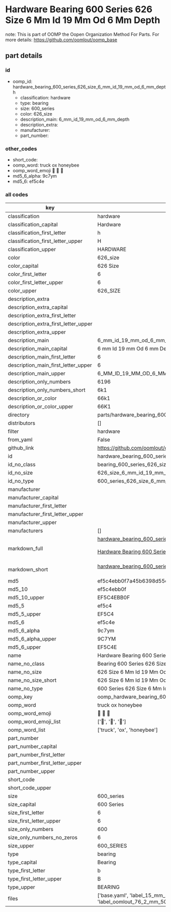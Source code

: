 # Hardware Bearing 600 Series 626 Size 6 Mm Id 19 Mm Od 6 Mm Depth  

note: This is part of OOMP the Oopen Organization Method For Parts. For more details: https://github.com/oomlout/oomp_base

##  part details





### id
* oomp_id: hardware_bearing_600_series_626_size_6_mm_id_19_mm_od_6_mm_depth
  * classification: hardware
  * type: bearing
  * size: 600_series
  * color: 626_size
  * description_main: 6_mm_id_19_mm_od_6_mm_depth
  * description_extra: 
  * manufacturer: 
  * part_number: 

### other_codes
* short_code: 
* oomp_word: truck ox honeybee
* oomp_word_emoji :truck: :ox: :honeybee:
* md5_6_alpha: 9c7ym
* md5_6: ef5c4e

### all codes 
| key | value |  
| --- | --- |  
| classification | hardware |  
| classification_capital | Hardware |  
| classification_first_letter | h |  
| classification_first_letter_upper | H |  
| classification_upper | HARDWARE |  
| color | 626_size |  
| color_capital | 626 Size |  
| color_first_letter | 6 |  
| color_first_letter_upper | 6 |  
| color_upper | 626_SIZE |  
| description_extra |  |  
| description_extra_capital |  |  
| description_extra_first_letter |  |  
| description_extra_first_letter_upper |  |  
| description_extra_upper |  |  
| description_main | 6_mm_id_19_mm_od_6_mm_depth |  
| description_main_capital | 6 mm Id 19 mm Od 6 mm Depth |  
| description_main_first_letter | 6 |  
| description_main_first_letter_upper | 6 |  
| description_main_upper | 6_MM_ID_19_MM_OD_6_MM_DEPTH |  
| description_only_numbers | 6196 |  
| description_only_numbers_short | 6k1 |  
| description_or_color | 66k1 |  
| description_or_color_upper | 66K1 |  
| directory | parts/hardware_bearing_600_series_626_size_6_mm_id_19_mm_od_6_mm_depth |  
| distributors | [] |  
| filter | hardware |  
| from_yaml | False |  
| github_link | https://github.com/oomlout/oomlout_oomp_part_src/tree/main/parts/hardware_bearing_600_series_626_size_6_mm_id_19_mm_od_6_mm_depth/working |  
| id | hardware_bearing_600_series_626_size_6_mm_id_19_mm_od_6_mm_depth |  
| id_no_class | bearing_600_series_626_size_6_mm_id_19_mm_od_6_mm_depth |  
| id_no_size | 626_size_6_mm_id_19_mm_od_6_mm_depth |  
| id_no_type | 600_series_626_size_6_mm_id_19_mm_od_6_mm_depth |  
| manufacturer |  |  
| manufacturer_capital |  |  
| manufacturer_first_letter |  |  
| manufacturer_first_letter_upper |  |  
| manufacturer_upper |  |  
| manufacturers | [] |  
| markdown_full | [hardware_bearing_600_series_626_size_6_mm_id_19_mm_od_6_mm_depth](https://github.com/oomlout/oomlout_oomp_part_src/tree/main/parts/hardware_bearing_600_series_626_size_6_mm_id_19_mm_od_6_mm_depth/working)<br>[](https://github.com/oomlout/oomlout_oomp_part_src/tree/main/parts/hardware_bearing_600_series_626_size_6_mm_id_19_mm_od_6_mm_depth/working)<br>[Hardware Bearing 600 Series 626 Size 6 Mm Id 19 Mm Od 6 Mm Depth](https://github.com/oomlout/oomlout_oomp_part_src/tree/main/parts/hardware_bearing_600_series_626_size_6_mm_id_19_mm_od_6_mm_depth/working)<br><br> |  
| markdown_short | [hardware_bearing_600_series_626_size_6_mm_id_19_mm_od_6_mm_depth](https://github.com/oomlout/oomlout_oomp_part_src/tree/main/parts/hardware_bearing_600_series_626_size_6_mm_id_19_mm_od_6_mm_depth/working)<br><br> |  
| md5 | ef5c4ebb0f7a45b6398d55c415e20ebd |  
| md5_10 | ef5c4ebb0f |  
| md5_10_upper | EF5C4EBB0F |  
| md5_5 | ef5c4 |  
| md5_5_upper | EF5C4 |  
| md5_6 | ef5c4e |  
| md5_6_alpha | 9c7ym |  
| md5_6_alpha_upper | 9C7YM |  
| md5_6_upper | EF5C4E |  
| name | Hardware Bearing 600 Series 626 Size 6 Mm Id 19 Mm Od 6 Mm Depth |  
| name_no_class | Bearing 600 Series 626 Size 6 Mm Id 19 Mm Od 6 Mm Depth |  
| name_no_size | 626 Size 6 Mm Id 19 Mm Od 6 Mm Depth |  
| name_no_size_short | 626 Size 6 Mm Id 19 Mm Od 6 Mm Depth |  
| name_no_type | 600 Series 626 Size 6 Mm Id 19 Mm Od 6 Mm Depth |  
| oomp_key | oomp_hardware_bearing_600_series_626_size_6_mm_id_19_mm_od_6_mm_depth |  
| oomp_word | truck ox honeybee |  
| oomp_word_emoji | :truck: :ox: :honeybee: |  
| oomp_word_emoji_list | [':truck:', ':ox:', ':honeybee:'] |  
| oomp_word_list | ['truck', 'ox', 'honeybee'] |  
| part_number |  |  
| part_number_capital |  |  
| part_number_first_letter |  |  
| part_number_first_letter_upper |  |  
| part_number_upper |  |  
| short_code |  |  
| short_code_upper |  |  
| size | 600_series |  
| size_capital | 600 Series |  
| size_first_letter | 6 |  
| size_first_letter_upper | 6 |  
| size_only_numbers | 600 |  
| size_only_numbers_no_zeros | 6 |  
| size_upper | 600_SERIES |  
| type | bearing |  
| type_capital | Bearing |  
| type_first_letter | b |  
| type_first_letter_upper | B |  
| type_upper | BEARING |  
| files | ['base.yaml', 'label_15_mm_30_mm.pdf', 'label_15_mm_30_mm.svg', 'label_76_2_mm_50_8_mm.pdf', 'label_76_2_mm_50_8_mm.svg', 'label_oomlout_76_2_mm_50_8_mm.pdf', 'label_oomlout_76_2_mm_50_8_mm.svg', 'readme.md', 'working.json', 'working.yaml'] |  
